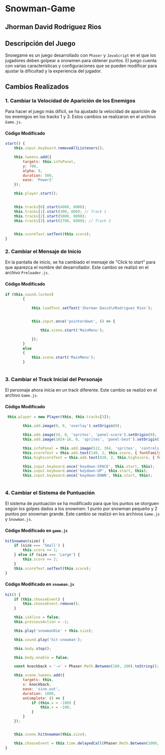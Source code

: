 # Snowman-Game
## Jhorman David Rodriguez Rios

## Descripción del Juego

Snowgame es un juego desarrollado con `Phaser` y `JavaScript` en el que los jugadores deben golpear a snowmen para obtener puntos. El juego cuenta con varias características y configuraciones que se pueden modificar para ajustar la dificultad y la experiencia del jugador.

## Cambios Realizados

### 1. Cambiar la Velocidad de Aparición de los Enemigos

Para hacer el juego más difícil, se ha ajustado la velocidad de aparición de los enemigos en los tracks 1 y 3. Estos cambios se realizaron en el archivo `Game.js`.

#### Código Modificado

```javascript
start() {
    this.input.keyboard.removeAllListeners();

    this.tweens.add({
        targets: this.infoPanel,
        y: 700,
        alpha: 0,
        duration: 500,
        ease: 'Power2'
    });

    this.player.start();

    
    this.tracks[0].start(4000, 8000);
    this.tracks[1].start(300, 600); // Track 1
    this.tracks[2].start(5000, 9000);
    this.tracks[3].start(2700, 6000); // Track 3

   
    this.scoreText.setText(this.score);
}

```

### 2. Cambiar el Mensaje de Inicio
En la pantalla de inicio, se ha cambiado el mensaje de "Click to start" para que aparezca el nombre del desarrollador. Este cambio se realizó en el archivo `Preloader.js`.


#### Código Modificado
```javascript
if (this.sound.locked)
        {
            
            this.loadText.setText('Jhorman David\nRodriguez Rios');


            this.input.once('pointerdown', () => {

                this.scene.start('MainMenu');

            });
        }
        else
        {
            this.scene.start('MainMenu');
        }
    

```

### 3. Cambiar el Track Inicial del Personaje

El personaje ahora inicia en un track diferente. Este cambio se realizó en el archivo `Game.js`.

#### Código Modificado
```javascript
 this.player = new Player(this, this.tracks[3]);

        this.add.image(0, 0, 'overlay').setOrigin(0);

        this.add.image(16, 0, 'sprites', 'panel-score').setOrigin(0);
        this.add.image(1024-16, 0, 'sprites', 'panel-best').setOrigin(1, 0);

        this.infoPanel = this.add.image(512, 384, 'sprites', 'controls');
        this.scoreText = this.add.text(140, 2, this.score, { fontFamily: 'Arial', fontSize: 32, color: '#ffffff' });
        this.highscoreText = this.add.text(820, 2, this.highscore, { fontFamily: 'Arial', fontSize: 32, color: '#ffffff' });

        this.input.keyboard.once('keydown-SPACE', this.start, this);
        this.input.keyboard.once('keydown-UP', this.start, this);
        this.input.keyboard.once('keydown-DOWN', this.start, this);
    
```

### 4. Cambiar el Sistema de Puntuación
El sistema de puntuación se ha modificado para que los puntos se otorguen según los golpes dados a los snowmen: 1 punto por snowman pequeño y 2 puntos por snowman grande. Este cambio se realizó en los archivos `Game.js` y `Snowman.js`.

#### Código Modificado en `game.js`

```javascript
hitSnowman(size) {
    if (size === 'Small') {
        this.score += 1;
    } else if (size === 'Large') {
        this.score += 2;
    }
    this.scoreText.setText(this.score);
}

```

#### Código Modificado en `snowman.js`
```javascript
hit() {
    if (this.chooseEvent) {
        this.chooseEvent.remove();
    }

    this.isAlive = false;
    this.previousAction = -1;

    this.play('snowmanDie' + this.size);

    this.sound.play('hit-snowman');

    this.body.stop();

    this.body.enable = false;

    const knockback = '-=' + Phaser.Math.Between(100, 200).toString();

    this.scene.tweens.add({
        targets: this,
        x: knockback,
        ease: 'sine.out',
        duration: 1000,
        onComplete: () => {
            if (this.x < -100) {
                this.x = -100;
            }
        }
    });


    this.scene.hitSnowman(this.size);

    this.chooseEvent = this.time.delayedCall(Phaser.Math.Between(1000, 3000), this.chooseAction, [], this);
}

```